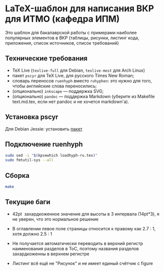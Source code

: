 LaTeX-шаблон для написания ВКР для ИТМО (кафедра ИПМ)
=====================================================

Это шаблон для бакалаврской работы с примерами наиболее популярных
элементов в ВКР (таблицы, рисунки, листинг кода, приложения, список
источников, список требований)

Технические требования
----------------------

  - TeX Live (`texlive-full` для Debian, `texlive-most` для Arch Linux)
  - пакет `pscyr` для TeX Live, для русского Times New Roman;
  - словарь переносов `ruenhyph` вместо `ruhyphen`: это нужно для того,
    чтобы английские слова переносились;
  - (опционально) `inkscape` — поддержка SVG;
  - (опционально) `pandoc` — поддержка Markdown (уберите из Makefile
    text.md.tex, если нет pandoc и не хочется markdown'а).

Установка pscyr
---------------

Для Debian Jessie: установить [пакет][1]

Подключение ruenhyph
--------------------

```bash
sudo sed -i "$(kpsewhich loadhyph-ru.tex)"
sudo fmtutil-sys --all
```

Сборка
------

```bash
make
```

Текущие баги
------------

  - 42pt ­ захардкоженное значение для высоты в 3 интервала
    (14pt*3), я не уверен, что это нормальное решение

  - В оглавлении левое поле страницы относится к правому как 2.7 : 1,
    хотя должно 2.5 : 1

  - Не получается автоматически переводить в верхний регистр
    наименования разделов в ToC, поэтому названия разделов
    захардкоженны в верхнем регистре

  - Листинг всё ещё не "Рисунок" и не имеет единый счётчик с
    figure

[1]: https://people.debian.org/~sgolovan/debian/pool/main/tex/tex-pscyr/tex-pscyr_0.4d~beta9-1_all.deb
